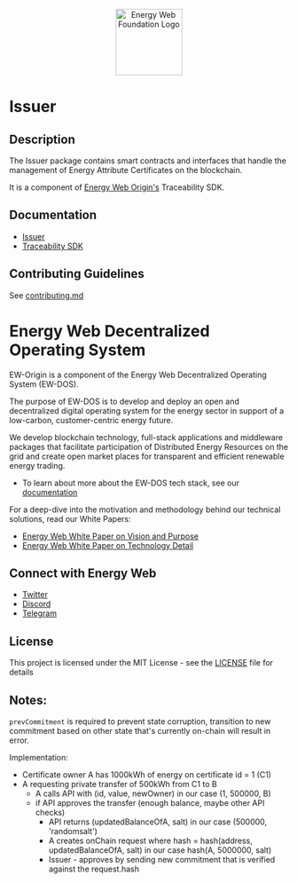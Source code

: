<p align="center">
  <a href="https://www.energyweb.org" target="blank"><img src="../../../docs/images/EW.png" width="120" alt="Energy Web Foundation Logo" /></a>
</p>

# Issuer

## Description

The Issuer package contains smart contracts and interfaces that handle the management of Energy Attribute Certificates on the blockchain.

It is a component of [Energy Web Origin's](https://energy-web-foundation-origin.readthedocs-hosted.com/en/latest/) Traceability SDK.

## Documentation

-   [Issuer](https://energy-web-foundation-origin.readthedocs-hosted.com/en/latest/traceability/packages/issuer/)
-   [Traceability SDK](https://energy-web-foundation-origin.readthedocs-hosted.com/en/latest/traceability/)

## Contributing Guidelines

See [contributing.md](../../../contributing.md)

# Energy Web Decentralized Operating System

EW-Origin is a component of the Energy Web Decentralized Operating System (EW-DOS).

The purpose of EW-DOS is to develop and deploy an open and decentralized digital operating system for the energy sector in support of a low-carbon, customer-centric energy future.

We develop blockchain technology, full-stack applications and middleware packages that facilitate participation of Distributed Energy Resources on the grid and create open market places for transparent and efficient renewable energy trading.

-   To learn about more about the EW-DOS tech stack, see our [documentation](https://app.gitbook.com/@energy-web-foundation/s/energy-web/)

For a deep-dive into the motivation and methodology behind our technical solutions, read our White Papers:

-   [Energy Web White Paper on Vision and Purpose](https://www.energyweb.org/reports/EWDOS-Vision-Purpose/)
-   [Energy Web White Paper on Technology Detail](https://www.energyweb.org/wp-content/uploads/2020/06/EnergyWeb-EWDOS-PART2-TechnologyDetail-202006-vFinal.pdf)

## Connect with Energy Web

-   [Twitter](https://twitter.com/energywebx)
-   [Discord](https://discord.com/channels/706103009205288990/843970822254362664)
-   [Telegram](https://t.me/energyweb)

## License

This project is licensed under the MIT License - see the [LICENSE](LICENSE) file for details

## Notes:

`prevCommitment` is required to prevent state corruption, transition to new commitment based on other state that's currently on-chain will result in error.

Implementation:

-   Certificate owner A has 1000kWh of energy on certificate id = 1 (C1)
-   A requesting private transfer of 500kWh from C1 to B
    -   A calls API with (id, value, newOwner) in our case (1, 500000, B)
    -   if API approves the transfer (enough balance, maybe other API checks)
        -   API returns (updatedBalanceOfA, salt) in our case (500000, 'randomsalt')
        -   A creates onChain request where hash = hash(address, updatedBalanceOfA, salt) in our case hash(A, 5000000, salt)
        -   Issuer - approves by sending new commitment that is verified against the request.hash
